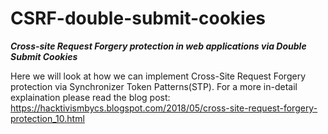 # CSRF-double-submit-cookies
*******Cross-site Request Forgery protection in web applications via Double Submit Cookies*******

Here we will look at how we can implement Cross-Site Request Forgery protection via Synchronizer Token Patterns(STP). For a more in-detail explaination please read the blog post: https://hacktivismbycs.blogspot.com/2018/05/cross-site-request-forgery-protection_10.html
